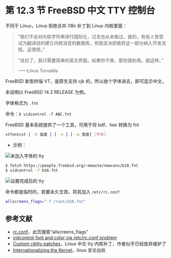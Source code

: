 # 第 12.3 节 FreeBSD 中文 TTY 控制台

不同于 Linux，Linus 拒绝合并 i18n 补丁到 Linux 内核里面：

>“我们不会对内核字符串进行国际化，过去也从未做过。是的，有些人曾尝试为翻译目的建立内核消息的数据库，但我坚决拒绝将这一部分纳入开发流程。这很烦。”
>
>“说白了，我只需要简单的英文界面。如果你不爽，那你就别用。就这样。”
>
>    ——Linus Torvalds

FreeBSD 新型终端 VT，是原生支持 cjk 的，所以放个字体进去，即可显示中文。

本说明以 FreeBSD 14.2 RELEASE 为例。

字体格式为 `.fnt`

命令：`$ vidcontrol -f ABC.fnt`

FreeBSD 基本系统提供了一个工具，可用于将 bdf、hex 转换为 fnt

```sh
vtfontcvt [ -h 高度 ] [ -v ] [ -w 宽度] [字体]
```

- 示例：


![未加入字体的 tty](../.gitbook/assets/tty0.png)

```sh
$ fetch https://people.freebsd.org/~emaste/newcons/b16.fnt
$ vidcontrol -f b16.fnt
```


![设置完成后的 tty](../.gitbook/assets/tty1.png)

命令都是临时的，若要永久生效，将其加入 `/etc/rc.conf`:

```sh
allscreens_flags="-f /root/b16.fnt"
```

## 参考文献

- [rc.conf](https://man.freebsd.org/cgi/man.cgi?query=rc.conf&sektion=5)，此页搜索“allscreens_flags”
- [vidcontrol font and color via /etc/rc.conf problem](https://forums.freebsd.org/threads/vidcontrol-font-and-color-via-etc-rc-conf-problem.81696/)
- [Custom cjktty patches](https://github.com/zhmars/cjktty-patches)，Linux 中文 tty 内核补丁，作者似乎已经放弃维护了
- [Internationalizing the Kernel](https://www.linuxjournal.com/content/internationalizing-kernel)，linus 言论出处
